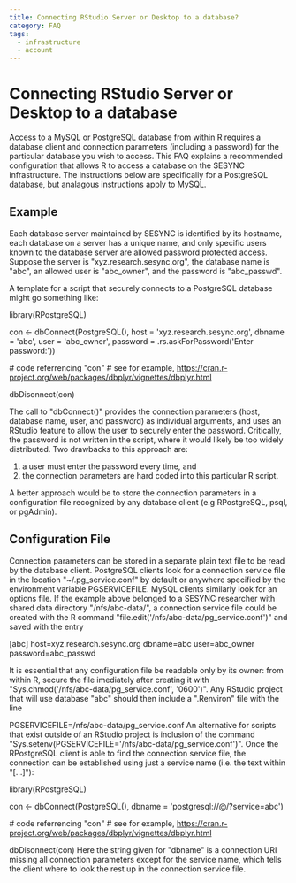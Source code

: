 ```yaml
---
title: Connecting RStudio Server or Desktop to a database? 
category: FAQ
tags:
  - infrastructure
  - account
---
```


# Connecting RStudio Server or Desktop to a database 

Access to a MySQL or PostgreSQL database from within R requires a database client and connection parameters (including a password) for the particular database you wish to access. This FAQ explains a recommended configuration that allows R to access a database on the SESYNC infrastructure. The instructions below are specifically for a PostgreSQL database, but analagous instructions apply to MySQL.

## Example

Each database server maintained by SESYNC is identified by its hostname, each database on a server has a unique name, and only specific users known to the database server are allowed password protected access. Suppose the server is "xyz.research.sesync.org",  the database name is "abc", an allowed user is "abc_owner", and the password is "abc_passwd".

A template for a script that securely connects to a PostgreSQL database might go something like:

library(RPostgreSQL)

con <- dbConnect(PostgreSQL(),
    host = 'xyz.research.sesync.org',
    dbname = 'abc',
    user = 'abc_owner',
    password = .rs.askForPassword('Enter password:'))

\# code referrencing "con"
\# see for example, https://cran.r-project.org/web/packages/dbplyr/vignettes/dbplyr.html

dbDisonnect(con)

The call to "dbConnect()" provides the connection parameters (host, database name, user, and password) as individual arguments, and uses an RStudio feature to allow the user to securely enter the password. Critically, the password is not written in the script, where it would likely be too widely distributed. Two drawbacks to this approach are:

1. a user must enter the password every time, and
2. the connection parameters are hard coded into this particular R script.

A better approach would be to store the connection parameters in a configuration file recognized by any database client (e.g RPostgreSQL, psql, or pgAdmin).

## Configuration File

Connection parameters can be stored in a separate plain text file to be read by the database client. PostgreSQL clients look for a connection service file in the location "~/.pg_service.conf" by default or anywhere specified by the environment variable PGSERVICEFILE. MySQL clients similarly look for an options file. If the example above belonged to a SESYNC researcher with shared data directory "/nfs/abc-data/", a connection service file could be created with the R command "file.edit('/nfs/abc-data/pg_service.conf')" and saved with the entry

[abc]
host=xyz.research.sesync.org
dbname=abc
user=abc_owner
password=abc_passwd


It is essential that any configuration file be readable only by its owner: from within R, secure the file imediately after creating it with "Sys.chmod('/nfs/abc-data/pg_service.conf', '0600')". Any RStudio project that will use database "abc" should then include a ".Renviron" file with the line

PGSERVICEFILE=/nfs/abc-data/pg_service.conf
An alternative for scripts that exist outside of an RStudio project is inclusion of the command "Sys.setenv(PGSERVICEFILE='/nfs/abc-data/pg_service.conf')". Once the RPostgreSQL client is able to find the connection service file, the connection can be established using just a service name (i.e. the text within "[...]"):

library(RPostgreSQL)

con <- dbConnect(PostgreSQL(), dbname = 'postgresql://@/?service=abc')

\# code referrencing "con"
\# see for example, https://cran.r-project.org/web/packages/dbplyr/vignettes/dbplyr.html

dbDisonnect(con)
Here the string given for "dbname" is a connection URI missing all connection parameters except for the service name, which tells the client where to look the rest up in the connection service file.






